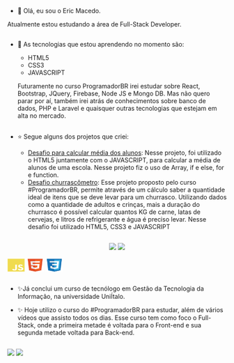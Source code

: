 - 👋 Olá, eu sou o Eric Macedo. 

Atualmente estou estudando a área de Full-Stack Developer. 

##

- 🚀 As tecnologias que estou aprendendo no momento são:
    <ul>
        <li>HTML5</li>
        <li>CSS3</li>
        <li>JAVASCRIPT</li>
    </ul>
    
    Futuramente no curso ProgramadorBR irei estudar sobre React, Bootstrap, JQuery, Firebase, Node JS e Mongo DB. Mas não quero parar por aí, também irei atrás de conhecimentos sobre banco de dados, PHP e Laravel e quaisquer outras tecnologias que estejam em alta no mercado.
    
##

- ⭐ Segue alguns dos projetos que criei:
      
    <ul>
     <a href="https://github.com/ericDK89/Desafio-Colegio-Javascript"><li>Desafio para calcular média dos alunos</a>: Nesse projeto, foi utilizado o HTML5 juntamente com o JAVASCRIPT, para calcular a média de alunos de uma escola. Nesse projeto fiz o uso de Array, if e else, for e function.</>
     <a href="https://github.com/ericDK89/Desafio-churrascometro"><li>Desafio churrascômetro</a>: Esse projeto proposto pelo curso #ProgramadorBR, permite através de um cálculo saber a quantidade ideal de itens que se deve levar para um churrasco. Utilizando dados como a quantidade de adultos e crinças, mais a duração do churrasco é possível calcular quantos KG de carne, latas de cervejas, e litros de refrigerante e água é preciso levar. Nesse desafio foi utilizado HTML5, CSS3 e JAVASCRIPT</>
    </ul>       

##

<div align="center">
    <a href="https://github.com/ericDK89"></a>
  <img height="180em" src="https://github-readme-stats.vercel.app/api?username=ericDK89&show_icons=true&theme=dracula&include_all_commits=true&count_private=true"/>
  <img height="180em" src="https://github-readme-stats.vercel.app/api/top-langs/?username=ericDK89&layout=compact&langs_count=7&theme=dracula"/>
</div>
<div style="display: inline_block"><br>
  <img align="center" alt="Javascript" height="30" width="40" src="https://raw.githubusercontent.com/devicons/devicon/master/icons/javascript/javascript-plain.svg">
  <img align="center" alt="HTML" height="30" width="40" src="https://raw.githubusercontent.com/devicons/devicon/master/icons/html5/html5-original.svg">
  <img align="center" alt="CSS" height="30" width="40" src="https://raw.githubusercontent.com/devicons/devicon/master/icons/css3/css3-original.svg">
</div>

    
##
    
- ✨Já conclui um curso de tecnólogo em Gestão da Tecnologia da Informação, na universidade UniÍtalo. 


- ✨ Hoje utilizo o curso do #ProgramadorBR para estudar, além de vários vídeos que assisto todos os dias. Esse curso tem como foco o Full-Stack, onde a primeira metade é voltada para o Front-end e sua segunda metade voltada para Back-end.

##

<div> 
  <a href = "mailto:ericthr42@gmail.com"><img src="https://img.shields.io/badge/-Gmail-%23333?style=for-the-badge&logo=gmail&logoColor=white" target="_blank"></a>
  <a href="https://www.linkedin.com/in/eric-macedo-9b47601b1/" target="_blank"><img src="https://img.shields.io/badge/-LinkedIn-%230077B5?style=for-the-badge&logo=linkedin&logoColor=white" target="_blank"></a>  
</div>

